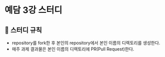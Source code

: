 # 예담 3강 스터디

## 📢 스터디 규칙
* repository를 fork한 후 본인의 repository에서 본인 이름의 디렉토리를 생성한다.
* 매주 과제 결과물은 본인 이름의 디렉토리에 PR(Pull Request)한다.
